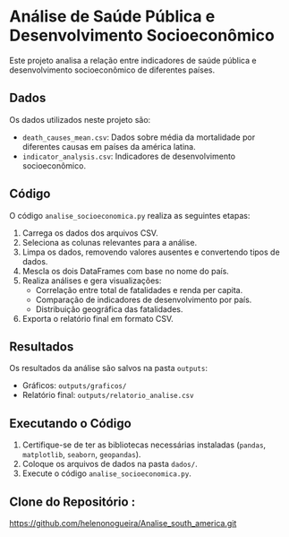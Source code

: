# Análise de Saúde Pública e Desenvolvimento Socioeconômico

Este projeto analisa a relação entre indicadores de saúde pública e desenvolvimento socioeconômico de diferentes países.

## Dados

Os dados utilizados neste projeto são:

* `death_causes_mean.csv`: Dados sobre média da mortalidade por diferentes causas em países da américa latina.
* `indicator_analysis.csv`: Indicadores de desenvolvimento socioeconômico.

## Código

O código `analise_socioeconomica.py` realiza as seguintes etapas:

1. Carrega os dados dos arquivos CSV.
2. Seleciona as colunas relevantes para a análise.
3. Limpa os dados, removendo valores ausentes e convertendo tipos de dados.
4. Mescla os dois DataFrames com base no nome do país.
5. Realiza análises e gera visualizações:
   * Correlação entre total de fatalidades e renda per capita.
   * Comparação de indicadores de desenvolvimento por país.
   * Distribuição geográfica das fatalidades.
6. Exporta o relatório final em formato CSV.

## Resultados

Os resultados da análise são salvos na pasta `outputs`:

* Gráficos: `outputs/graficos/`
* Relatório final: `outputs/relatorio_analise.csv`

## Executando o Código

1. Certifique-se de ter as bibliotecas necessárias instaladas (`pandas`, `matplotlib`, `seaborn`, `geopandas`).
2. Coloque os arquivos de dados na pasta `dados/`.
3. Execute o código `analise_socioeconomica.py`.


## Clone do Repositório : 
https://github.com/helenonogueira/Analise_south_america.git
